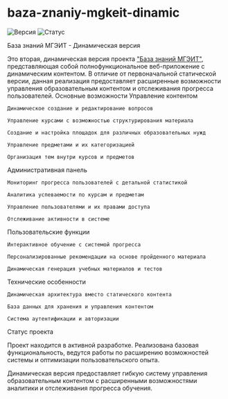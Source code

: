 # baza-znaniy-mgkeit-dinamic
![Версия](https://img.shields.io/badge/версия-0.1.0-turquoise)
![Статус](https://img.shields.io/badge/статус-в%20разработке-pink)

База знаний МГЭИТ - Динамическая версия

Это вторая, динамическая версия проекта ["База знаний МГЭИТ"](https://github.com/R1naku/baza-znaniy-mgkeit), представляющая собой полнофункциональное веб-приложение с динамическим контентом. В отличие от первоначальной статической версии, данная реализация предоставляет расширенные возможности управления образовательным контентом и отслеживания прогресса пользователей.
Основные возможности
Управление контентом

    Динамическое создание и редактирование вопросов

    Управление курсами с возможностью структурирования материала

    Создание и настройка площадок для различных образовательных нужд

    Управление предметами и их категоризацией

    Организация тем внутри курсов и предметов

Административная панель

    Мониторинг прогресса пользователей с детальной статистикой

    Аналитика успеваемости по курсам и предметам

    Управление пользователями и их правами доступа

    Отслеживание активности в системе

Пользовательские функции

    Интерактивное обучение с системой прогресса

    Персонализированные рекомендации на основе пройденного материала

    Динамическая генерация учебных материалов и тестов

Технические особенности

    Динамическая архитектура вместо статического контента

    База данных для хранения и управления контентом

    Система аутентификации и авторизации

Статус проекта

Проект находится в активной разработке. Реализована базовая функциональность, ведутся работы по расширению возможностей системы и оптимизации пользовательского опыта.

Динамическая версия предоставляет гибкую систему управления образовательным контентом с расширенными возможностями аналитики и отслеживания прогресса обучения.
